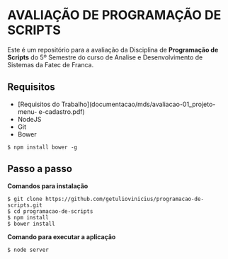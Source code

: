 AVALIAÇÃO DE PROGRAMAÇÃO DE SCRIPTS
===================================

Este é um repositório para a avaliação da Disciplina de **Programação de Scripts** do 5º Semestre do curso de Analise e Desenvolvimento de Sistemas da Fatec de Franca.

## Requisitos

+ [Requisitos do Trabalho](documentacao/mds/avaliacao-01_projeto-menu- e-cadastro.pdf)
+ NodeJS
+ Git
+ Bower

```
$ npm install bower -g
```

## Passo a passo

**Comandos para instalação**

```
$ git clone https://github.com/getuliovinicius/programacao-de-scripts.git
$ cd programacao-de-scripts
$ npm install
$ bower install
```

**Comando para executar a aplicação**

```
$ node server
```